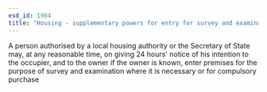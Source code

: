 ```yaml
---
esd_id: 1904
title: "Housing - supplementary powers for entry for survey and examination"
---
```


A person authorised by a local housing authority or the Secretary of State may, at any reasonable time, on giving 24 hours' notice of his intention to the occupier, and to the owner if the owner is known, enter premises for the purpose of survey and examination where it is necessary or for compulsory purchase

